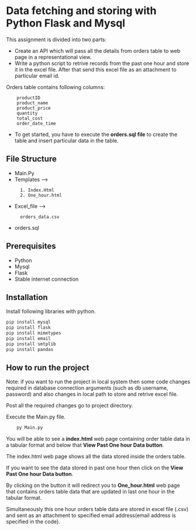 # Data fetching and storing with Python Flask and Mysql

This assignment is divided into two parts:

- Create an API which will pass all the details from orders table to web page in a representational view.
- Write a python script to retrive records from the past one hour and store it in the excel file. After that send this excel file as an attachment to particular email id.

Orders table contains following columns:
```
    productID 
    product_name
    product_price
    quantity
    total_cost
    order_date_time
```
- To get started, you have to execute the **orders.sql file** to create the table and insert particular data in the table.

## File Structure
- Main.Py
- Templates -->
   ```
     1. Index.Html
     2. One_hour.html
   ```
- Excel_file -->
   ```     
     orders_data.csv
   ```
- orders.sql

## Prerequisites
- Python
- Mysql
- Flask
- Stable internet connection 

## Installation

Install following libraries with python.
```python
pip install mysql
pip install flask
pip install mimetypes
pip install email
pip install smtplib
pip install pandas
```

## How to run the project

Note: if you want to run the project in local system then some code changes required in database connection arguments (such as db username, password) and also changes in local path to store and retrive excel file.

Post all the required changes go to project directory.

Execute the Main.py file.
 
 ```python     
     py Main.py
 ```

You will be able to see a **index.html** web page containing order table data in a tabular format and below that **View Past One hour Data button**. 

The index.html web page shows all the data stored inside the orders table. 

If you want to see the data stored in past one  hour then click on the **View Past One hour Data button**. 

By clicking on the button it will redirect you to **One_hour.html** web page that contains orders table data that are updated in last one hour in the tabular format.

Simultaneously this one hour orders table data are stored in excel file (.csv) and sent as an attachment to specified email address(email address is specified in the code). 